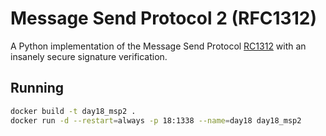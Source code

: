 # Message Send Protocol 2 (RFC1312)

A Python implementation of the Message Send Protocol [RC1312](https://tools.ietf.org/html/rfc1312) with an insanely secure signature verification.

## Running

```bash
docker build -t day18_msp2 .
docker run -d --restart=always -p 18:1338 --name=day18 day18_msp2
```